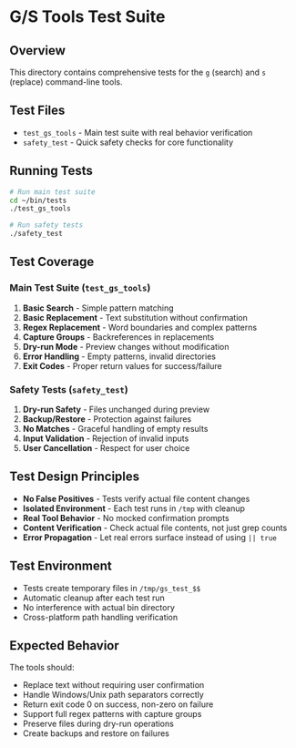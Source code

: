 # G/S Tools Test Suite

## Overview

This directory contains comprehensive tests for the `g` (search) and `s` (replace) command-line tools.

## Test Files

- `test_gs_tools` - Main test suite with real behavior verification
- `safety_test` - Quick safety checks for core functionality

## Running Tests

```bash
# Run main test suite
cd ~/bin/tests
./test_gs_tools

# Run safety tests
./safety_test
```

## Test Coverage

### Main Test Suite (`test_gs_tools`)

1. **Basic Search** - Simple pattern matching
2. **Basic Replacement** - Text substitution without confirmation
3. **Regex Replacement** - Word boundaries and complex patterns
4. **Capture Groups** - Backreferences in replacements
5. **Dry-run Mode** - Preview changes without modification
6. **Error Handling** - Empty patterns, invalid directories
7. **Exit Codes** - Proper return values for success/failure

### Safety Tests (`safety_test`)

1. **Dry-run Safety** - Files unchanged during preview
2. **Backup/Restore** - Protection against failures
3. **No Matches** - Graceful handling of empty results
4. **Input Validation** - Rejection of invalid inputs
5. **User Cancellation** - Respect for user choice

## Test Design Principles

- **No False Positives** - Tests verify actual file content changes
- **Isolated Environment** - Each test runs in `/tmp` with cleanup
- **Real Tool Behavior** - No mocked confirmation prompts
- **Content Verification** - Check actual file contents, not just grep counts
- **Error Propagation** - Let real errors surface instead of using `|| true`

## Test Environment

- Tests create temporary files in `/tmp/gs_test_$$`
- Automatic cleanup after each test run
- No interference with actual bin directory
- Cross-platform path handling verification

## Expected Behavior

The tools should:
- Replace text without requiring user confirmation
- Handle Windows/Unix path separators correctly
- Return exit code 0 on success, non-zero on failure
- Support full regex patterns with capture groups
- Preserve files during dry-run operations
- Create backups and restore on failures